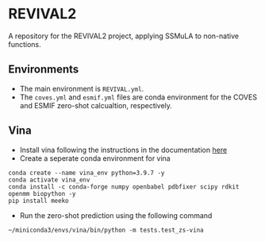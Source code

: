 # REVIVAL2
A repository for the REVIVAL2 project, applying SSMuLA to non-native functions.

## Environments
* The main environment is `REVIVAL.yml`.
* The `coves.yml` and `esmif.yml` files are conda environment for the COVES and ESMIF zero-shot calcualtion, respectively.

## Vina
* Install vina following the instructions in the documentation [here](https://autodock-vina.readthedocs.io/en/latest/installation.html)
* Create a seperate conda environment for vina
```
conda create --name vina_env python=3.9.7 -y
conda activate vina_env
conda install -c conda-forge numpy openbabel pdbfixer scipy rdkit openmm biopython -y
pip install meeko
```
* Run the zero-shot prediction using the following command
```
~/miniconda3/envs/vina/bin/python -m tests.test_zs-vina
```